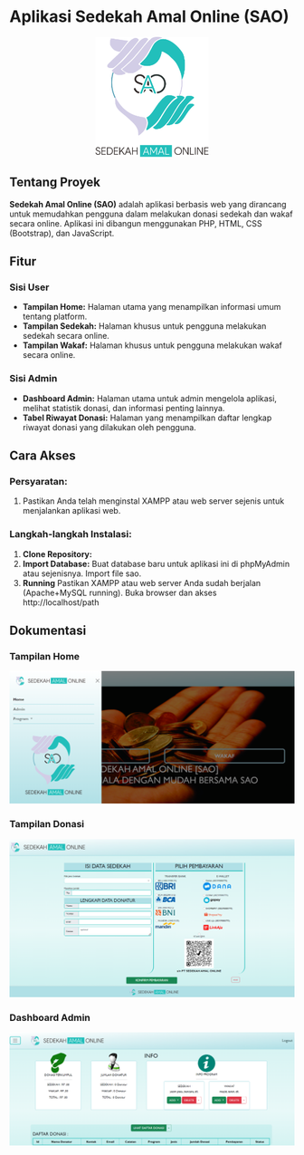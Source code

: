 # Aplikasi Sedekah Amal Online (SAO)
<p align="center">
  <img src="foto/sao.png" alt="SAO Logo" width="200"/>
</p>

## Tentang Proyek

**Sedekah Amal Online (SAO)** adalah aplikasi berbasis web yang dirancang untuk memudahkan pengguna dalam melakukan donasi sedekah dan wakaf secara online. Aplikasi ini dibangun menggunakan PHP, HTML, CSS (Bootstrap), dan JavaScript.

## Fitur

### Sisi User
- **Tampilan Home:** Halaman utama yang menampilkan informasi umum tentang platform.
- **Tampilan Sedekah:** Halaman khusus untuk pengguna melakukan sedekah secara online.
- **Tampilan Wakaf:** Halaman khusus untuk pengguna melakukan wakaf secara online.

### Sisi Admin
- **Dashboard Admin:** Halaman utama untuk admin mengelola aplikasi, melihat statistik donasi, dan informasi penting lainnya.
- **Tabel Riwayat Donasi:** Halaman yang menampilkan daftar lengkap riwayat donasi yang dilakukan oleh pengguna.

## Cara Akses

### Persyaratan:
1. Pastikan Anda telah menginstal XAMPP atau web server sejenis untuk menjalankan aplikasi web.

### Langkah-langkah Instalasi:
1. **Clone Repository:**
2. **Import Database:**
Buat database baru untuk aplikasi ini di phpMyAdmin atau sejenisnya. Import file sao.
3. **Running**
Pastikan XAMPP atau web server Anda sudah berjalan (Apache+MySQL running). Buka browser dan akses http://localhost/path

## Dokumentasi

### Tampilan Home
![Tampilan Home](docs/docs1.png)

### Tampilan Donasi
![Tampilan Donasi](docs/docs2.png)

### Dashboard Admin
![Dashboard Admin](docs/docs3.png)


